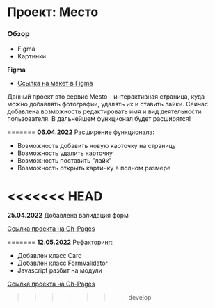 # Проект: Место

### Обзор

* Figma
* Картинки

**Figma**

* [Ссылка на макет в Figma](https://www.figma.com/file/2cn9N9jSkmxD84oJik7xL7/JavaScript.-Sprint-4?node-id=0%3A1)

Данный проект это сервис Mesto - интерактивная страница, куда можно добавлять фотографии, удалять их и ставить лайки.
Сейчас добавлена возможность редактировать имя и вид деятельности пользователя. В дальнейшем функционал будет расширятся!

=======
**06.04.2022**
Расширение функционала:
* Возможность добавить новую карточку на страницу
* Возможность удалить карточку
* Возможность поставить "лайк"
* Возможность открыть картинку в полном размере

<<<<<<< HEAD
=======
**25.04.2022**
Добавлена валидация форм

[Ссылка проекта на Gh-Pages](https://nikitositi.github.io/mesto/)

=======
**12.05.2022**
Рефакторинг:
* Добавлен класс Card
* Добавлен класс FormValidator
* Javascript разбит на модули

[Ссылка проекта на Gh-Pages](https://nikitositi.github.io/mesto/)
>>>>>>> develop
